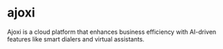 # ajoxi
Ajoxi is a cloud platform that enhances business efficiency with AI-driven features like smart dialers and virtual assistants.
